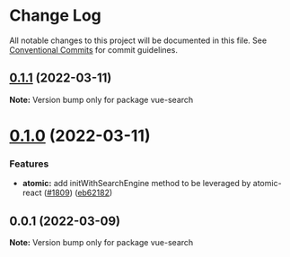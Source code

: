 # Change Log

All notable changes to this project will be documented in this file.
See [Conventional Commits](https://conventionalcommits.org) for commit guidelines.

## [0.1.1](https://github.com/coveo/ui-kit/compare/vue-search@0.1.0...vue-search@0.1.1) (2022-03-11)

**Note:** Version bump only for package vue-search





# [0.1.0](https://github.com/coveo/ui-kit/compare/vue-search@0.0.1...vue-search@0.1.0) (2022-03-11)


### Features

* **atomic:** add initWithSearchEngine method to be leveraged by atomic-react ([#1809](https://github.com/coveo/ui-kit/issues/1809)) ([eb62182](https://github.com/coveo/ui-kit/commit/eb621827d2beea2a7bda7d24cc84c6f30fe56a55))





## 0.0.1 (2022-03-09)

**Note:** Version bump only for package vue-search
